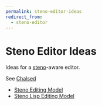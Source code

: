 ```yaml
---
permalink: steno-editor-ideas
redirect_from:
  - steno-editor
---
```

# Steno Editor Ideas

Ideas for a [steno](steno.md)-aware editor.

See [Chalsed](Chalsed.md)

- [Steno Editing Model](steno-editing-model.md)
- [Steno Lisp Editing Model](steno-lisp-editing-model.md)
